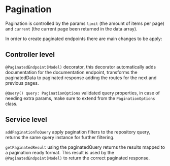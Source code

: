 # Pagination

Pagination is controlled by the params `limit` (the amount of items per page) and `current` (the current page been returned in the data array).

In order to create paginated endpoints there are main changes to be apply:

## Controller level

`@PaginatedEndpoint(Model)` decorator, this decorator automatically adds documentation for the documentation endpoint, transforms the paginatedData to paginated response adding the routes for the next and previous pages.

`@Query() query: PaginationOptions` validated query properties, in case of needing extra params, make sure to extend from the `PaginationOptions` class.

## Service level

`addPaginationToQuery` apply pagination filters to the repository query, returns the same query instance for further filtering.

`getPaginatedResult` using the paginatedQuery returns the results mapped to a pagination ready format. This result is used by the `@PaginatedEndpoint(Model)` to return the correct paginated response.
